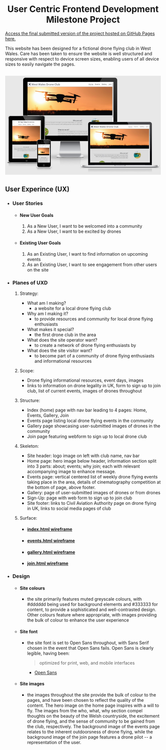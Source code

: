 <h1 align="center"> User Centric Frontend Development Milestone Project </h1>

[Access the final submitted version of the project hosted on GitHub Pages here.](https://j-white94.github.io/User-Centric-Frontend-Development-Milestone-Project/index.html)

This website has been designed for a fictional drone flying club in West Wales. Care has been taken to ensure the website is well structured and responsive with respect to device screen sizes, enabling users of all device sizes to easily navigate the pages.

<h2 align="center"><img src="assets/images/readme-amiresponsive.jpg"></h2>

## User Experince (UX)

- ### User Stories
    - #### New User Goals
        1. As a New User, I want to be welcomed into a community
        2. As a New User, I want to be excited by drones

    - #### Existing User Goals
        1. As an Existing User, I want to find information on upcoming events
        2. As an Existing User, I want to see engagement from other users on the site

- ### Planes of UXD

    1. Strategy:
        - What am I making?
            - a website for a local drone flying club
        - Why am I making it?
            - to provide resources and community for local drone flying enthusiasts
        - What makes it special?
            - the first drone club in the area
        - What does the site operator want?
            - to create a network of drone flying enthusiasts by
        - What does the site visitor want?
            - to become part of a community of drone flying enthusiasts and informational resources

    2. Scope:
        - Drone flying informational resources, event days, images
        - links to information on drone legality in UK, form to sign up to join club, list of current events, images of drones throughout

    3. Structure:
        - Index (home) page with nav bar leading to 4 pages: Home, Events, Gallery, Join
        - Events page listing local drone flying events in the community
        - Gallery page showcasing user-submitted images of drones in the community
        - Join page featuring webform to sign up to local drone club

    4. Skeleton:
        - Site header: logo image on left with club name, nav bar
        - Home page: hero image below header, information section split into 3 parts: about; events; why join; each with relevant accompanying image to enhance message.
        - Events page: vertical centered list of weekly drone flying events taking place in the area, details of cinematography competition at the bottom of page, above footer.
        - Gallery: page of user-submitted images of drones or from drones
        - Sign-Up: page with web form to sign up to join club
        - Site footer:	links to Civil Aviation Authority page on drone flying in UK, links to social media pages of club

    5. Surface:
        - #### [index.html wireframe](https://j-white94.github.io/User-Centric-Frontend-Development-Milestone-Project/assets/images/readme-index-wireframe.png)

        - #### [events.html wireframe](https://j-white94.github.io/User-Centric-Frontend-Development-Milestone-Project/assets/images/readme-events-wireframe.png)

        - #### [gallery.html wireframe](https://j-white94.github.io/User-Centric-Frontend-Development-Milestone-Project/assets/images/readme-gallery-wireframe.png)

        - #### [join.html wireframe](https://j-white94.github.io/User-Centric-Frontend-Development-Milestone-Project/assets/images/readme-join-wireframe.png)

- ### Design
    - #### Site colours
        - the site primarily features muted greyscale colours, with #dddddd being used for background elements and #333333 for content, to provide a sophisticated and well-contrasted design. Other colours feature where appropriate, with images providing the bulk of colour to enhance the user experience

    - #### Site font
        - the site font is set to Open Sans throughout, with Sans Serif chosen in the event that Open Sans fails. Open Sans is clearly legible, having been:
            > optimized for print, web, and mobile interfaces
            - [Open Sans](https://fonts.google.com/specimen/Open+Sans#about)

    - #### Site images
        - the images throughout the site provide the bulk of colour to the pages, and have been chosen to reflect the quality of the content. The hero image on the home page inspires with a will to fly. The images from the who, what, why section compel thoughts on the beauty of the Welsh countryside, the excitement of drone flying, and the sense of community to be gained from the club, respectively. The background image of the events page relates to the inherent outdoorsness of drone flying, while the background image of the join page features a drone pilot -- a representation of the user.